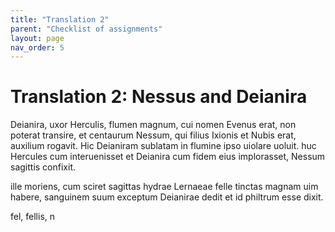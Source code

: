 ```yaml
---
title: "Translation 2"
parent: "Checklist of assignments"
layout: page
nav_order: 5
---
```


# Translation 2: Nessus and Deianira

Deianira, uxor Herculis, flumen magnum, cui nomen Evenus erat, non poterat transire, et centaurum Nessum, qui filius Ixionis et Nubis erat, auxilium rogavit.  Hic Deianiram sublatam in flumine ipso uiolare uoluit. huc Hercules cum interuenisset et Deianira cum fidem eius implorasset, Nessum sagittis confixit.

ille moriens, cum sciret sagittas hydrae Lernaeae felle tinctas magnam uim habere, sanguinem suum exceptum Deianirae dedit et id philtrum esse dixit.


fel, fellis, n
